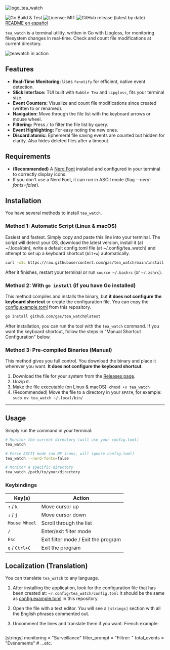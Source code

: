![logo_tea_watch](https://github.com/user-attachments/assets/ec88ee38-1b54-40a9-9a38-fa18c29b97a1)

![Go Build & Test](https://github.com/gas/tea_watch/actions/workflows/go.yml/badge.svg) ![License: MIT](https://img.shields.io/badge/License-MIT-yellow.svg) ![GitHub release (latest by date)](https://img.shields.io/github/v/release/gas/tea_watch)
[README en español](README.md)

`tea_watch` is a terminal utility, written in Go with Lipgloss, for monitoring filesystem changes in real-time. Check and count file modifications at current directory.

![teawatch in action](https://github.com/user-attachments/assets/cc4520f1-454f-4124-8c7d-477d4697807f?raw=true)


## Features

* **Real-Time Monitoring:** Uses `fsnotify` for efficient, native event detection.
* **Slick Interface:** TUI built with `Bubble Tea` and `Lipgloss`, fits your terminal size.
* **Event Counters:** Visualize and count file modifications since created (written to or renamed).
* **Navigation:** Move through the file list with the keyboard arrows or mouse wheel.
* **Filtering:** Press `/` to filter the file list by query.
* **Event Highlighting:** For easy noting the new ones.
* **Discard atomic:** Ephemeral file saving events are counted but hidden for clarity. Also hides deleted files after a timeout.


## Requirements

* **(Recommended)** A [Nerd Font](https://www.nerdfonts.com/) installed and configured in your terminal to correctly display icons.
* If you don't use a Nerd Font, it can run in ASCII mode (flag *--nerd-fonts=false*).


## Installation

You have several methods to install `tea_watch`.

### Method 1: Automatic Script (Linux & macOS)

Easiest and fastest. Simply copy and paste this line into your terminal. The script will detect your OS, download the latest version, install it (at ~/.local/bin), write a default config.toml file (at ~/.config/tea_watch) and attempt to set up a keyboard shortcut (`Alt+w`) automatically.

```bash
curl -sSL https://raw.githubusercontent.com/gas/tea_watch/main/install.sh | bash
```
After it finishes, restart your terminal or run `source ~/.bashrc` (or `~/.zshrc`).

### Method 2: With `go install` (if you have Go installed)

This method compiles and installs the binary, but **it does not configure the keyboard shortcut** or create the configuration file. You can copy the [config.example.toml](config.example.toml) from this repository.

```bash
go install github.com/gas/tea_watch@latest
```
After installation, you can run the tool with the `tea_watch` command. If you want the keyboard shortcut, follow the steps in "Manual Shortcut Configuration" below.

### Method 3: Pre-compiled Binaries (Manual)

This method gives you full control. You download the binary and place it wherever you want. **It does not configure the keyboard shortcut**.

1.  Download the file for your system from the [Releases page](https://github.com/gas/tea_watch/releases).
2.  Unzip it.
3.  Make the file executable (on Linux & macOS): `chmod +x tea_watch`
4.  (Recommended) Move the file to a directory in your `$PATH`, for example: `sudo mv tea_watch ~/.local/bin/`

---


## Usage

Simply run the command in your terminal:

```bash
# Monitor the current directory (will use your config.toml)
tea_watch

# Force ASCII mode (no NF icons, will ignore config.toml)
tea_watch --nerd-fonts=false

# Monitor a specific directory
tea_watch /path/to/your/directory
```

### Keybindings

| Key(s)         | Action                               |
| -------------- | ------------------------------------ |
| `↑` / `k`      | Move cursor up                       |
| `↓` / `j`      | Move cursor down                     |
| `Mouse Wheel`  | Scroll through the list              |
| `/`            | Enter/exit filter mode               |
| `Esc`          | Exit filter mode / Exit the program  |
| `q` / `Ctrl+C` | Exit the program                     |


## Localization (Translation)

You can translate `tea_watch` to any language.

1. After installing the application, look for the configuration file that has been created at:
 `~/.config/tea_watch/config.toml`
 It should be the same as [config.example.toml](config.example.toml) in this repository.

2.  Open the file with a text editor. You will see a `[strings]` section with all the English phrases commented out.

3.  Uncomment the lines and translate them if you want. French example:

    ```toml
 [strings]
 monitoring = "Surveillance"
 filter_prompt = "Filtrer: "
 total_events = "Événements"
    # ...etc.
 ````
